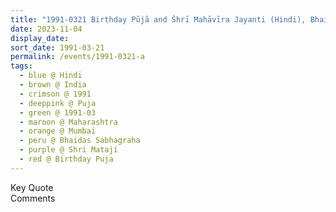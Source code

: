 ```yaml
---
title: "1991-0321 Birthday Pūjā and Śhrī Mahāvīra Jayanti (Hindi), Bhaidas Sabhagraha, Juhu Parle Scheme (near Mithibai College), Vile Parle (W), Mumbai, Maharashtra, India"
date: 2023-11-04
display_date: 
sort_date: 1991-03-21
permalink: /events/1991-0321-a
tags:
  - blue @ Hindi
  - brown @ India
  - crimson @ 1991
  - deeppink @ Puja
  - green @ 1991-03
  - maroon @ Maharashtra
  - orange @ Mumbai
  - peru @ Bhaidas Sabhagraha
  - purple @ Shri Mataji
  - red @ Birthday Puja
---
```


<wave-list>
  <list-title color="green" width="75">Key Quote</list-title>
  <list-item color="BlanchedAlmond"  width="200"></list-item>
  <list-item color="Lavender"></list-item>
  <list-item color="BlanchedAlmond"></list-item>
</wave-list>

<br>

<wave-list>
  <list-title color="green" width="75">Comments</list-title>
  <list-item color="BlanchedAlmond"  width="200"></list-item>
  <list-item color="Lavender"></list-item>
  <list-item color="BlanchedAlmond"></list-item>
</wave-list>